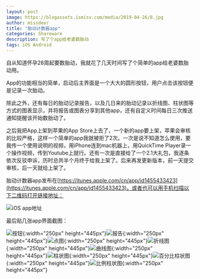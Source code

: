 ```yaml
---
layout: post
image: https://blogassets.ismisv.com/media/2019-04-26/8.jpg
author: missdeer
title: "胎动计数器app"
categories: Shareware
description: 写了个app给老婆数胎动
tags: iOS Android
---
```


自从知道怀孕28周起要数胎动，我就花了几天时间写了个简单的app给老婆数胎动用。

App的功能相当的简单，启动后主界面是一个大大的圆形按钮，用户点击该按钮便是记录一次胎动。

除此之外，还有每日的胎动记录报告，以及几日来的胎动记录以折线图、柱状图等方式的图表显示，并将报告或图表分享到其他app，还有自定义时间每日三次推送通知提醒该开始数胎动了。

之后我把App上架到苹果的App Store上去了，一个新的app要上架，苹果会审核的比较严格，这样一个简单的app我就被拒了2次。一次是说不知道怎么使用，要我传一个使用说明的视频，用iPhone连到mac机器上，用QuickTime Player录一个操作视频，传到Youtube上就行。还有一次是直接给了一个2.1大礼包，我逐条依次反驳申诉，历时总共半个月终于给我上架了。后来再发更新版本，前一天提交审核，后一天就给上架了。

胎动计数器app发布在[https://itunes.apple.com/cn/app/id1455433423](https://itunes.apple.com/cn/app/id1455433423)。或者也可以用手机扫描以下二维码打开链接地址：

![iOS app地址](https://blogassets.ismisv.com/media/2019-04-26/ios-qrcode.png)

最后贴几张app界面截图：

![按钮](https://blogassets.ismisv.com/media/2019-04-26/8.jpg ){:width="250px" height="445px"}![报告](https://blogassets.ismisv.com/media/2019-04-26/7.jpg ){:width="250px" height="445px"}![点图](https://blogassets.ismisv.com/media/2019-04-26/6.jpg ){:width="250px" height="445px"}![折线图](https://blogassets.ismisv.com/media/2019-04-26/5.jpg ){:width="250px" height="445px"}![曲线图](https://blogassets.ismisv.com/media/2019-04-26/4.jpg ){:width="250px" height="445px"}![柱状图](https://blogassets.ismisv.com/media/2019-04-26/3.jpg ){:width="250px" height="445px"}![百分比柱状图](https://blogassets.ismisv.com/media/2019-04-26/2.jpg ){:width="250px" height="445px"}![比例柱状图](https://blogassets.ismisv.com/media/2019-04-26/1.jpg ){:width="250px" height="445px"}